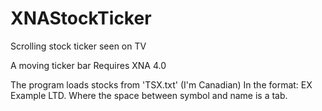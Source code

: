 # XNAStockTicker
Scrolling stock ticker seen on TV

A moving ticker bar
Requires XNA 4.0

The program loads stocks from 'TSX.txt' (I'm Canadian) In the format:
EX  Example LTD.
Where the space between symbol and name is a tab.
